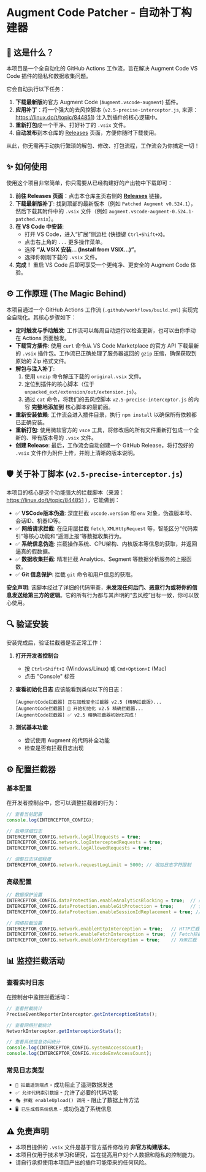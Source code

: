 # Augment Code Patcher - 自动补丁构建器

## 🚀 这是什么？

本项目是一个全自动化的 GitHub Actions 工作流，旨在解决 Augment Code VS Code 插件的隐私和数据收集问题。

它会自动执行以下任务：
1.  **下载最新版**的官方 Augment Code (`Augment.vscode-augment`) 插件。
2.  **应用补丁**：将一个强大的去风控脚本 (`v2.5-precise-interceptor.js`, 来源：https://linux.do/t/topic/844851) 注入到插件的核心逻辑中。
3.  **重新打包**成一个干净、打好补丁的 `.vsix` 文件。
4.  **自动发布**到本仓库的 [Releases](https://github.com/cylind/augment-code-patcher/releases) 页面，方便你随时下载使用。

从此，你无需再手动执行繁琐的解包、修改、打包流程，工作流会为你搞定一切！

## ✨ 如何使用

使用这个项目非常简单，你只需要从已经构建好的产出物中下载即可：

1.  **前往 Releases 页面**：点击本仓库主页右侧的 [**Releases**](https://github.com/cylind/augment-code-patcher/releases) 链接。
2.  **下载最新版补丁**: 找到顶部的最新版本（例如 `Patched Augment v0.524.1`），然后下载其附件中的 `.vsix` 文件（例如 `augment.vscode-augment-0.524.1-patched.vsix`）。
3.  **在 VS Code 中安装**:
    *   打开 VS Code，进入“扩展”侧边栏 (快捷键 `Ctrl+Shift+X`)。
    *   点击右上角的 `...` 更多操作菜单。
    *   选择 **“从 VSIX 安装... (Install from VSIX...)”**。
    *   选择你刚刚下载的 `.vsix` 文件。
4.  **完成！** 重启 VS Code 后即可享受一个更纯净、更安全的 Augment Code 体验。


## ⚙️ 工作原理 (The Magic Behind)

本项目通过一个 GitHub Actions 工作流 (`.github/workflows/build.yml`) 实现完全自动化。其核心步骤如下：

- **定时触发与手动触发**: 工作流可以每周自动运行以检查更新，也可以由你手动在 Actions 页面触发。
- **下载官方插件**: 使用 `curl` 命令从 VS Code Marketplace 的官方 API 下载最新的 `.vsix` 插件包。工作流已正确处理了服务器返回的 `gzip` 压缩，确保获取到原始的 Zip 格式文件。
- **解包与注入补丁**:
    1.  使用 `unzip` 命令解压下载的 `original.vsix` 文件。
    2.  定位到插件的核心脚本（位于 `unpacked_ext/extension/out/extension.js`）。
    3.  通过 `cat` 命令，将我们的去风控脚本 `v2.5-precise-interceptor.js` 的内容 **完整地添加到** 核心脚本的最前面。
- **重新安装依赖**: 工作流会进入插件目录，执行 `npm install` 以确保所有依赖都已正确安装。
- **重新打包**: 使用微软官方的 `vsce` 工具，将修改后的所有文件重新打包成一个全新的、带有版本号的 `.vsix` 文件。
- **创建 Release**: 最后，工作流会自动创建一个 GitHub Release，将打包好的 `.vsix` 文件作为附件上传，并附上清晰的版本说明。

## 🛡️ 关于补丁脚本 (`v2.5-precise-interceptor.js`)

本项目的核心是这个功能强大的拦截脚本（来源：https://linux.do/t/topic/844851 ），它能做到：

- ✅ **VSCode版本伪造**: 深度拦截 `vscode.version` 和 `env` 对象，伪造版本号、会话ID、机器ID等。
- ✅ **网络请求拦截**: 在应用层拦截 `fetch`, `XMLHttpRequest` 等，智能区分“代码索引”等核心功能和“遥测上报”等数据收集行为。
- ✅ **系统信息伪造**: 拦截操作系统、CPU架构、内核版本等信息的获取，并返回逼真的假数据。
- ✅ **数据收集拦截**: 精准拦截 Analytics、Segment 等数据分析服务的上报函数。
- ✅ **Git 信息保护**: 拦截 `git` 命令和用户信息的获取。

**安全声明**: 该脚本经过了详细的代码审查，**未发现任何后门、恶意行为或将你的信息发送给第三方的逻辑**。它的所有行为都与其声明的“去风控”目标一致，你可以放心使用。

## 🔍 验证安装

安装完成后，验证拦截器是否正常工作：

1. **打开开发者控制台**
   - 按 `Ctrl+Shift+I` (Windows/Linux) 或 `Cmd+Option+I` (Mac)
   - 点击 "Console" 标签

2. **查看初始化日志**
   应该能看到类似以下的日志：
   ```
   [AugmentCode拦截器] 正在加载安全拦截器 v2.5 (精确拦截版)...
   [AugmentCode拦截器] 🚀 开始初始化 v2.5 精确拦截器...
   [AugmentCode拦截器] ✅ v2.5 精确拦截器初始化完成！
   ```

3. **测试基本功能**
   - 尝试使用 Augment 的代码补全功能
   - 检查是否有拦截日志出现

## ⚙️ 配置拦截器

### 基本配置

在开发者控制台中，您可以调整拦截器的行为：

```javascript
// 查看当前配置
console.log(INTERCEPTOR_CONFIG);

// 启用详细日志
INTERCEPTOR_CONFIG.network.logAllRequests = true;
INTERCEPTOR_CONFIG.network.logInterceptedRequests = true;
INTERCEPTOR_CONFIG.network.logAllowedRequests = true;

// 调整日志详细程度
INTERCEPTOR_CONFIG.network.requestLogLimit = 5000; // 增加日志字符限制
```

### 高级配置

```javascript
// 数据保护设置
INTERCEPTOR_CONFIG.dataProtection.enableAnalyticsBlocking = true;  // 阻止分析数据
INTERCEPTOR_CONFIG.dataProtection.enableGitProtection = true;      // 保护Git信息
INTERCEPTOR_CONFIG.dataProtection.enableSessionIdReplacement = true; // 替换会话ID

// 网络拦截设置
INTERCEPTOR_CONFIG.network.enableHttpInterception = true;   // HTTP拦截
INTERCEPTOR_CONFIG.network.enableFetchInterception = true;  // Fetch拦截
INTERCEPTOR_CONFIG.network.enableXhrInterception = true;    // XHR拦截
```

## 📊 监控拦截活动

### 查看实时日志

在控制台中监控拦截活动：

```javascript
// 查看拦截统计
PreciseEventReporterInterceptor.getInterceptionStats();

// 查看网络拦截统计
NetworkInterceptor.getInterceptionStats();

// 查看系统信息访问统计
console.log(INTERCEPTOR_CONFIG.systemAccessCount);
console.log(INTERCEPTOR_CONFIG.vscodeEnvAccessCount);
```

### 常见日志类型

- `🚫 拦截遥测端点` - 成功阻止了遥测数据发送
- `✅ 允许代码索引数据` - 允许了必要的代码功能
- `🎭 拦截 enableUpload() 调用` - 阻止了数据上传方法
- `🖥️ 已生成假系统信息` - 成功伪造了系统信息

## ⚠️ 免责声明

- 本项目提供的 `.vsix` 文件是基于官方插件修改的 **非官方构建版本**。
- 本项目仅用于技术学习和研究，旨在提高用户对个人数据和隐私的控制能力。
- 请自行承担使用本项目产出的插件可能带来的任何风险。
